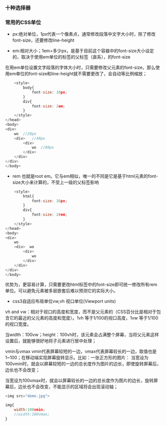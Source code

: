 ### 十种选择器



### 常用的CSS单位
- px:绝对单位，1px代表一个像素点，通常修改段落中文字大小时，除了修改font-size，还要修改line-height

- em:相对大小；1em=多少px，是基于目前这个容器中的font-size大小设定的，取决于使用em单位的标签的父标签（直系），的font-size

在用em单位设置文字段落的字体大小时，只需要修改父元素的font-size，那么使用em单位的font-size和line-height就不需要更改了，会自动等比例缩放；

```js
    <style>
        body{
            font-size: 10px;
        }
        div{
            font-size: 2em;
        }
    </style>
</head>
<body>
<div>
    wo  //20px
    <div>   //40px
        <div>
            wo  //80px
        </div>
    </div>
</div>
</body>

```
- rem
也就是root em。它与em相似，唯一的不同是它是基于html元素的font-size大小来计算的，不受上一级的父标签影响

```js
    <style>
        html{
            font-size: 10px;
        }
        div{
            font-size: 2rem;
        }
    </style>
</head>
<body>
<div>
    wo
    <div>  wo
        <div>
            wo
        </div>
    </div>
</div>
</body>

```
优势为，更容易计算，只需要更改html标签中的font-size即可统一修改所有rem单位。可以避免元素被多层嵌套后难以预测它的实际大小。

- css3自适应布局单位vw,vh
视口单位(Viewport units)

vh and vw：相对于视口的高度和宽度，而不是父元素的（CSS百分比是相对于包含它的最近的父元素的高度和宽度）。1vh 等于1/100的视口高度，1vw 等于1/100的视口宽度。

当width：100vw；height：100vh时，该元素会占满整个屏幕，当将父元素这样设置后，就能够很好地将子元素进行居中处理；

vmin与vmax
vmin代表屏幕较短的一边，vmax代表屏幕较长的一边，取值也是1~100；在移动端实现屏幕旋转显示。比如：一张正方形的图片：
当宽设为100vmin时，就会以屏幕较短的一边的总长度作为图片的边长，即使旋转屏幕后，边长也不会改变；

当宽设为100vmax时，就会以屏幕较长的一边的总长度作为图片的边长，旋转屏幕后，边长也不会改变，不能显示的区域将会出现滚动轴；

```js
<img src="demo.jpg">

img{
    width:100vmin;
    //width:100vmax;
}
```

